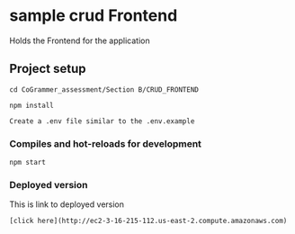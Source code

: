 # sample crud Frontend
Holds the Frontend for the application


## Project setup
```
cd CoGrammer_assessment/Section B/CRUD_FRONTEND
```

```
npm install
```

```
Create a .env file similar to the .env.example
```

### Compiles and hot-reloads for development
```
npm start
```

### Deployed version
This is link to deployed version

```
[click here](http://ec2-3-16-215-112.us-east-2.compute.amazonaws.com)
```

